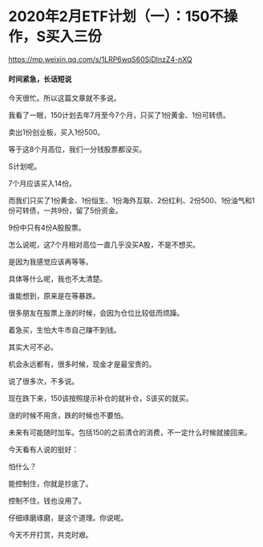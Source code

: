 # 2020年2月ETF计划（一）：150不操作，S买入三份





https://mp.weixin.qq.com/s/1LRP6wqS60SjDlnzZ4-nXQ

#### 时间紧急，长话短说



今天很忙。所以这篇文章就不多说。



我看了一眼，150计划去年7月至今7个月，只买了1份黄金、1份可转债。

卖出1份创业板，买入1份500。

等于这8个月高位，我们一分钱股票都没买。



S计划呢。

7个月应该买入14份。

而我们只买了1份黄金、1份恒生、1份海外互联、2份红利、2份500、1份油气和1份可转债，一共9份，留了5份资金。

9份中只有4份A股股票。



怎么说呢，这7个月相对高位一直几乎没买A股，不是不想买。

是因为我感觉应该再等等。

具体等什么呢，我也不太清楚。



谁能想到，原来是在等暴跌。

很多朋友在股票上涨的时候，会因为仓位比较低而烦躁。

着急买，生怕大牛市自己赚不到钱。

其实大可不必。

机会永远都有，很多时候，现金才是最宝贵的。

说了很多次，不多说。



现在跌下来，150该按照提示补仓的就补仓，S该买的就买。

涨的时候不用贪，跌的时候也不要怕。

未来有可能随时加车。包括150的之前清仓的消费，不一定什么时候就接回来。



今天看有人说的挺好：

怕什么？

能控制住，你就是抄底了。

控制不住，钱也没用了。



仔细琢磨琢磨，是这个道理。你说呢。

今天不开打赏，共克时艰。 